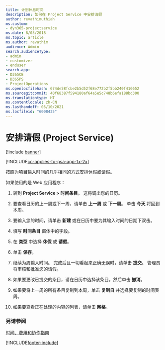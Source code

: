 ```yaml
---
title: 计划休息时间
description: 如何在 Project Service 中安排请假
author: revathimuthiah
ms.custom:
- dyn365-projectservice
ms.date: 8/03/2018
ms.topic: article
ms.author: revathim
audience: Admin
search.audienceType:
- admin
- customizer
- enduser
search.app:
- D365CE
- D365PS
- ProjectOperations
ms.openlocfilehash: 674de58fcbe2b5d52f68e772b2f5bb240f416652
ms.sourcegitcommit: 40f68387f594180af64a5e5c748b6efa188bd300
ms.translationtype: HT
ms.contentlocale: zh-CN
ms.lasthandoff: 05/10/2021
ms.locfileid: "6008435"
---
```

# <a name="schedule-time-off-project-service"></a>安排请假 (Project Service)

[!include [banner](../includes/psa-now-project-operations.md)]

[!INCLUDE[cc-applies-to-psa-app-1x-2x](../includes/cc-applies-to-psa-app-1x-2x.md)]

按照为项目输入时间的几乎相同的方式安排休假或请假。  
  
 如果使用的是 Web 应用程序：  
  
1.  转到 **Project Service > 时间条目**。 这将调出您的日历。  
  
2.  要查看日历的上一周或下一周，请单击 **上一周** 或 **下一周**。 单击 **今天** 将回到本周。  
  
3.  要输入您的时间，请单击 **新建** 或在日历中要为其输入时间的日期下双击。  
  
4.  填写 **时间条目** 窗体中的字段。  
  
5.  在 **类型** 中选择 **休假** 或 **请假**。  
  
6.  单击 **保存**。  
  
7.  继续为周输入时间。 完成后且一切看起来正确无误时，请单击 **提交**。 管理员将审核和批准您的请假。  
  
8.  如果要更改已提交的条目，请在日历中选择该条目，然后单击 **撤消**。  
  
9. 如果要将上一周的所有条目复制到本周，单击 **复制自** 并选择要复制的时间表周。  
  
10. 如果要查看正在处理的内容的列表，请单击 **网格**。  
  
### <a name="see-also"></a>另请参阅  
 [时间、费用和协作指南](../psa/time-expense-collaboration-guide.md)


[!INCLUDE[footer-include](../includes/footer-banner.md)]